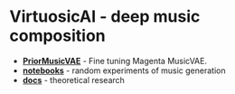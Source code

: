 # VirtuosicAI - deep music composition
* [**PriorMusicVAE**](/PriorMusicVAE) - Fine tuning Magenta MusicVAE.
* [**notebooks**](/notebooks) - random experiments of music generation
* [**docs**](/docs) - theoretical research 
